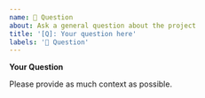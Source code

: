 ```yaml
---
name: 🤔 Question
about: Ask a general question about the project
title: '[Q]: Your question here'
labels: '🤔 Question'
---
```


**Your Question**

Please provide as much context as possible.